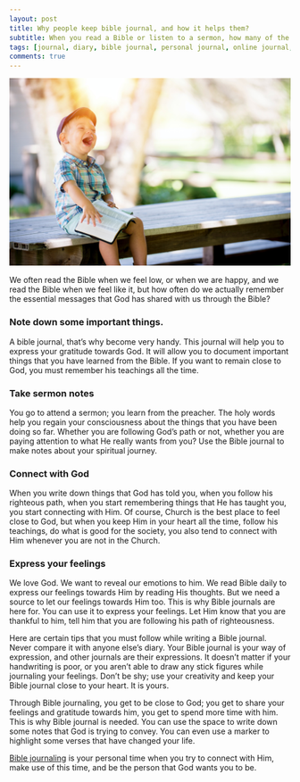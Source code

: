 ```yaml
---
layout: post
title: Why people keep bible journal, and how it helps them?
subtitle: When you read a Bible or listen to a sermon, how many of the important things that God is trying to say to you do you remember?
tags: [journal, diary, bible journal, personal journal, online journal, online diary, writing, writing community, secret diary]
comments: true
---
```


![Why people keep bible journal, and how it helps them?](/img/post/bible-journal.jpg)

<p>We often read the Bible when we feel low, or when we are happy, and we read the Bible when we feel like it, but how often do we actually remember the essential messages that God has shared with us through the Bible?</p>

<h3>Note down some important things.</h3>
<p>A bible journal, that’s why become very handy. This journal will help you to express your gratitude towards God. It will allow you to document important things that you have learned from the Bible. If you want to remain close to God, you must remember his teachings all the time.</p>

<h3>Take sermon notes</h3>
<p>You go to attend a sermon; you learn from the preacher. The holy words help you regain your consciousness about the things that you have been doing so far. Whether you are following God’s path or not, whether you are paying attention to what He really wants from you? Use the Bible journal to make notes about your spiritual journey.</p>

<h3>Connect with God</h3>
<p>When you write down things that God has told you, when you follow his righteous path, when you start remembering things that He has taught you, you start connecting with Him. Of course, Church is the best place to feel close to God, but when you keep Him in your heart all the time, follow his teachings, do what is good for the society, you also tend to connect with Him whenever you are not in the Church.</p>

<h3>Express your feelings</h3>
<p>We love God. We want to reveal our emotions to him. We read Bible daily to express our feelings towards Him by reading His thoughts. But we need a source to let our feelings towards Him too. This is why Bible journals are here for. You can use it to express your feelings. Let Him know that you are thankful to him, tell him that you are following his path of righteousness.
</p>

<p>Here are certain tips that you must follow while writing a Bible journal. Never compare it with anyone else’s diary. Your Bible journal is your way of expression, and other journals are their expressions. It doesn’t matter if your handwriting is poor, or you aren’t able to draw any stick figures while journaling your feelings. Don’t be shy; use your creativity and keep your Bible journal close to your heart. It is yours.</p>

<p>Through Bible journaling, you get to be close to God; you get to share your feelings and gratitude towards him, you get to spend more time with him. This is why Bible journal is needed. You can use the space to write down some notes that God is trying to convey. You can even use a marker to highlight some verses that have changed your life.</p>

<p><a href="https://www.goodnightjournal.com/journal/bible-journal" alt="Bible Journal">Bible journaling</a> is your personal time when you try to connect with Him, make use of this time, and be the person that God wants you to be.</p>